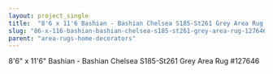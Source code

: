 ```yaml
---
layout: project_single
title:  "8'6 x 11'6 Bashian - Bashian Chelsea S185-St261 Grey Area Rug #127646"
slug: "86-x-116-bashian-bashian-chelsea-s185-st261-grey-area-rug-127646"
parent: "area-rugs-home-decorators"
---
```

8'6" x 11'6" Bashian - Bashian Chelsea S185-St261 Grey Area Rug #127646